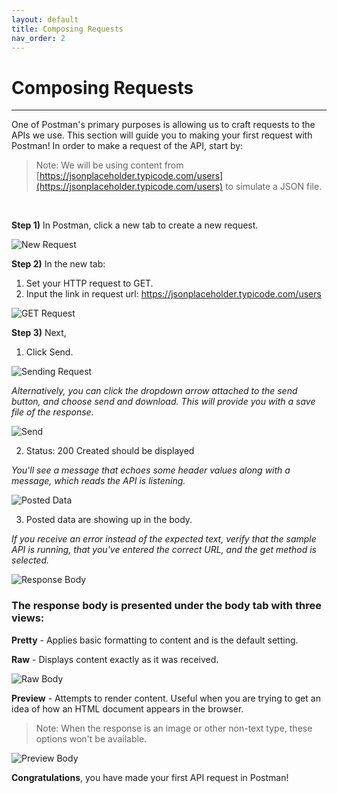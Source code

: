 ```yaml
---
layout: default
title: Composing Requests
nav_order: 2
---
```



# Composing Requests
---
One of Postman's primary purposes is allowing us to craft requests to the APIs we use. This section will guide you to making your first request with Postman! In order to make a request of the API, start by:

> Note: We will be using content from [https://jsonplaceholder.typicode.com/users](https://jsonplaceholder.typicode.com/users) to simulate a JSON file.

<br>

**Step 1)** In Postman, click a new tab to create a new request. 

![New Request](https://github.com/cee-elle/postman-documentation/blob/gh-pages/docs/raw/Creating_Requests-1.png)

**Step 2)** In the new tab:
1. Set your HTTP request to GET.
2. Input the link in request url: https://jsonplaceholder.typicode.com/users

![GET Request](https://github.com/cee-elle/postman-documentation/blob/gh-pages/docs/raw/Creating_Requests-2.png)

**Step 3)** Next,
1. Click Send.

![Sending Request](https://github.com/cee-elle/postman-documentation/blob/gh-pages/docs/raw/Creating_Requests-3.png)

*Alternatively, you can click the dropdown arrow attached to the send button, and choose send and download. This will provide you with a save file of the response.*

![Send](https://github.com/cee-elle/postman-documentation/blob/gh-pages/docs/raw/Creating_Requests-4.png)

2. Status: 200 Created should be displayed

*You'll see a message that echoes some header values along with a message, which reads the API is listening.*

![Posted Data](https://github.com/cee-elle/postman-documentation/blob/gh-pages/docs/raw/Creating_Requests-5.png)

3. Posted data are showing up in the body.

*If you receive an error instead of the expected text, verify that the sample API is running, that you've entered the correct URL, and the get method is selected.*

![Response Body](https://github.com/cee-elle/postman-documentation/blob/gh-pages/docs/raw/Creating_Requests-6.png)

### The response body is presented under the body tab with three views:
**Pretty** - Applies basic formatting to content and is the default setting.

**Raw** - Displays content exactly as it was received.

![Raw Body](https://github.com/cee-elle/postman-documentation/blob/gh-pages/docs/raw/Creating_Requests-7.png)

**Preview** - Attempts to render content. Useful when you are trying to get an idea of how an HTML document appears in the browser.

> Note: When the response is an image or other non-text type, these options won't be available. 

![Preview Body](https://github.com/cee-elle/postman-documentation/blob/gh-pages/docs/raw/Creating_Requests-9.png)

**Congratulations**, you have made your first API request in Postman! 

